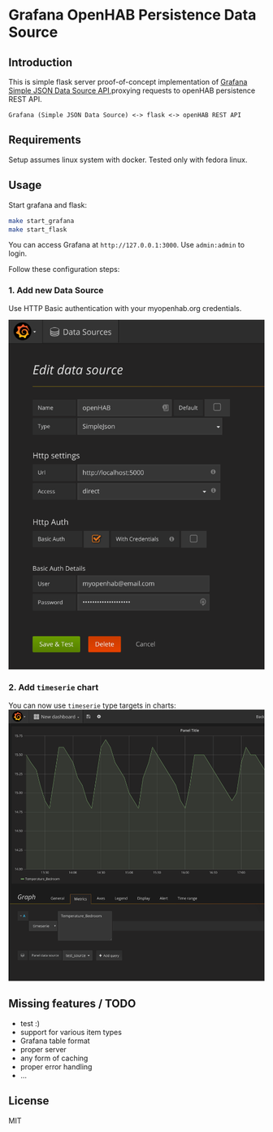 # Grafana OpenHAB Persistence Data Source

## Introduction

This is simple flask server proof-of-concept implementation of  [Grafana Simple JSON Data Source API](https://github.com/grafana/simple-json-datasource),proxying requests to openHAB persistence REST API.

```text
Grafana (Simple JSON Data Source) <-> flask <-> openHAB REST API
```

## Requirements

Setup assumes linux system with docker. Tested only with fedora linux.

## Usage

Start grafana and flask:
```bash
make start_grafana
make start_flask
```

You can access Grafana at `http://127.0.0.1:3000`. Use `admin:admin` to login.

Follow these configuration steps:

### 1. Add new Data Source 

Use HTTP Basic authentication with your myopenhab.org credentials.

![Edit data source](doc/add-data-source.png "Edit data source")

### 2. Add `timeserie` chart

You can now use `timeserie` type targets in charts: ![Example chart](doc/chart-example.png "Example chart")

## Missing features / TODO

- test :)
- support for various item types
- Grafana table format
- proper server
- any form of caching
- proper error handling
- ...

## License

MIT